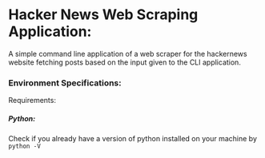 # Hacker News Web Scraping Application:
A simple command line application of a web scraper for the hackernews website fetching posts based on the input given to the CLI application.

### Environment Specifications:
Requirements:
##### Python:
Check if you already have a version of python installed on your machine by
`python -V`

